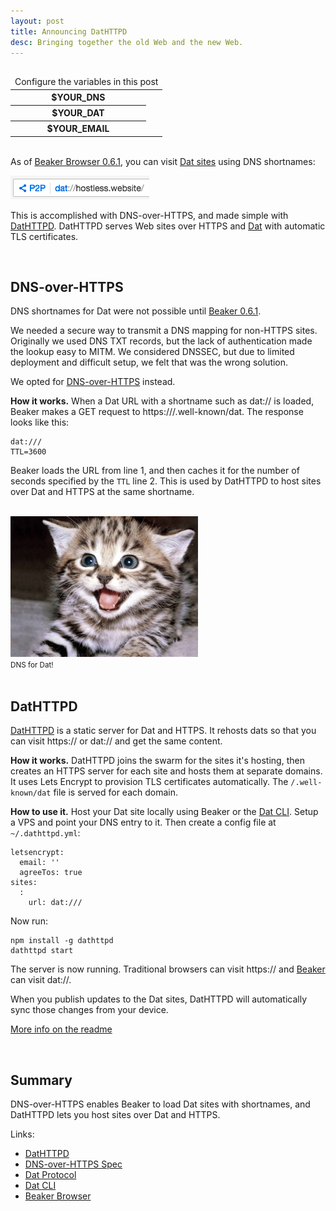 ```yaml
---
layout: post
title: Announcing DatHTTPD
desc: Bringing together the old Web and the new Web.
---
```


<div class="post-config" style="display: inline-block">
  <table>
    <thead><tr><td colspan="2">
      Configure the variables in this post
    </td></tr></thead>
    <tbody>
      <tr>
        <th>$YOUR_DNS</th>
        <td><a href="#" onclick="chooseVar('dns')"><var id="dns"></var></a></td>
      </tr>
      <tr>
        <th>$YOUR_DAT</th>
        <td><a href="#" onclick="chooseVar('dat')"><var id="dat" class="shorten"></var></a></td>
      </tr>
      <tr>
        <th>$YOUR_EMAIL</th>
        <td><a href="#" onclick="chooseVar('email')"><var id="email"></var></a></td>
      </tr>
    </tbody>
  </table>
</div>

<br>

As of [Beaker Browser 0.6.1](https://beakerbrowser.com), you can visit [Dat sites](https://www.datprotocol.com/) using DNS shortnames:

<img class="centered" src="/assets/img/datdns.png">

This is accomplished with DNS-over-HTTPS, and made simple with <a href="https://github.com/beakerbrowser/dathttpd">DatHTTPD</a>. DatHTTPD serves Web sites over HTTPS and <a href="https://datprotocol.com">Dat</a> with automatic TLS certificates.

<br>

## DNS-over-HTTPS

DNS shortnames for Dat were not possible until [Beaker 0.6.1](TODO).

We needed a secure way to transmit a DNS mapping for non-HTTPS sites. Originally we used DNS&nbsp;TXT records, but the lack of authentication made the lookup easy to MITM. We considered DNSSEC, but due to limited deployment and difficult setup, we felt that was the wrong solution.

We opted for [DNS-over-HTTPS](https://github.com/beakerbrowser/beaker/wiki/Authenticated-Dat-URLs-and-HTTPS-to-Dat-Discovery) instead.

**How it works.** When a Dat URL with a shortname such as dat://<var id="dns"></var> is loaded, Beaker makes a GET request to https://<var id="dns"></var>/.well-known/dat. The response looks like this:

<div class="highlight"><pre><code>dat://<var id="dat"></var>/
TTL=3600
</code></pre></div>

Beaker loads the URL from line 1, and then caches it for the number of seconds specified by the `TTL` line 2. This is used by DatHTTPD to host sites over Dat and HTTPS at the same shortname.

<br>

<div class="center muted">
  <img src="/assets/img/cat1.jpg"><br>
  <small>DNS for Dat!</small>
</div>

<br>

## DatHTTPD

[DatHTTPD](https://github.com/beakerbrowser/dathttpd) is a static server for Dat and HTTPS. It rehosts dats so that you can visit https://<var id="dns"></var> or dat://<var id="dns"></var> and get the same content.

**How it works.** DatHTTPD joins the swarm for the sites it's hosting, then creates an HTTPS server for each site and hosts them at separate domains. It uses Lets&nbsp;Encrypt to provision TLS certificates automatically. The `/.well-known/dat` file is served for each domain.

**How to use it.** Host your Dat site locally using Beaker or the [Dat CLI](https://github.com/datproject/dat). Setup a VPS and point your <var id="dns"></var> DNS entry to it. Then create a config file at `~/.dathttpd.yml`:

<div class="highlight"><pre><code>letsencrypt:
  email: '<var id="email"></var>'
  agreeTos: true
sites:
  <var id="dns"></var>:
    url: dat://<var id="dat"></var>/
</code></pre></div>

Now run:

```
npm install -g dathttpd
dathttpd start
```

The server is now running. Traditional browsers can visit https://<var id="dns"></var> and [Beaker](https://beakerbrowser.com) can visit dat://<var id="dns"></var>.

When you publish updates to the Dat sites, DatHTTPD will automatically sync those changes from your device.

[More info on the readme](https://github.com/beakerbrowser/dathttpd)

<br>

## Summary

DNS-over-HTTPS enables Beaker to load Dat sites with shortnames, and DatHTTPD lets you host sites over Dat and HTTPS.

Links:

 - [DatHTTPD](https://github.com/beakerbrowser/dathttpd)
 - [DNS-over-HTTPS Spec](https://github.com/beakerbrowser/beaker/wiki/Authenticated-Dat-URLs-and-HTTPS-to-Dat-Discovery)
 - [Dat Protocol](https://datprotocol.com)
 - [Dat CLI](https://github.com/datproject/dat)
 - [Beaker Browser](https://beakerbrowser.com)

<script src="/assets/js/vars.js"></script>
<script>
setVar('email', 'bob@foo.com')
setVar('dns', 'mysite.com')
setVar('dat', '1f968afe867f06b0d344c11efc23591c7f8c5fb3b4ac938d6000f330f6ee2a03')
</script>
